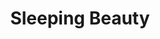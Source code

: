 ---
layout: question
year: 1959
title: Sleeping Beauty
question: The striking art direction in <em>Sleeping Beauty</em> sets the film apart for its beauty. Who was responsible for this incredible imagery?
answer1: Eyvind Earle
answer2: Mary Blair
answer3: Marc Davis
answer4: Milt Kahl
---